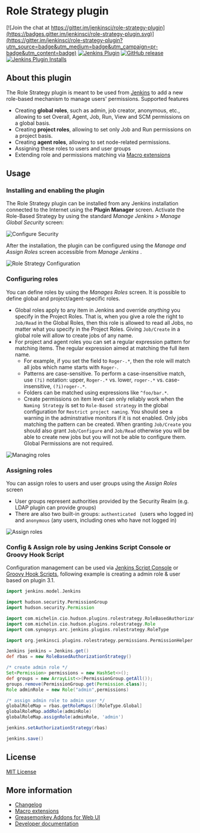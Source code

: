 Role Strategy plugin
====================

[![Join the chat at https://gitter.im/jenkinsci/role-strategy-plugin](https://badges.gitter.im/jenkinsci/role-strategy-plugin.svg)](https://gitter.im/jenkinsci/role-strategy-plugin?utm_source=badge&utm_medium=badge&utm_campaign=pr-badge&utm_content=badge)
[![Jenkins Plugin](https://img.shields.io/jenkins/plugin/v/role-strategy.svg)](https://plugins.jenkins.io/role-strategy)
[![GitHub release](https://img.shields.io/github/release/jenkinsci/role-strategy-plugin.svg?label=changelog)](https://github.com/jenkinsci/role-strategy-plugin/releases/latest)
[![Jenkins Plugin Installs](https://img.shields.io/jenkins/plugin/i/role-strategy.svg?color=blue)](https://plugins.jenkins.io/role-strategy)

## About this plugin

The Role Strategy plugin is meant to be used from [Jenkins](https://jenkins.io) to add a new role-based mechanism to manage users' permissions. 
Supported features

* Creating **global roles**, such as admin, job creator, anonymous, etc., allowing to set Overall, Agent, Job, Run, View and SCM permissions on a global basis.
* Creating **project roles**, allowing to set only Job and Run permissions on a project basis.
* Creating **agent roles**, allowing to set node-related permissions.
* Assigning these roles to users and user groups
* Extending role and permissions matching via [Macro extensions](./docs/MACROS.md)

## Usage

### Installing and enabling the plugin

The Role Strategy plugin can be installed from any Jenkins installation connected to the Internet using the **Plugin Manager** screen.
Activate the Role-Based Strategy by using the standard _Manage Jenkins > Manage Global Security_ screen:

![Configure Security](/docs/images/configureSecurity.png)

After the installation, the plugin can be configured using the _Manage and Assign Roles_ screen accessible from _Manage Jenkins_ .

![Role Strategy Configuration](/docs/images/manageAndAssignRoles.png)

### Configuring roles

You can define roles by using the _Manages Roles_ screen. It is possible to define global and project/agent-specific roles.

* Global roles apply to any item in Jenkins and override *anything* you specify in the Project Roles. That is, when you give a role the right to `Job/Read` in the Global Roles, then this role is allowed to read all Jobs,
  no matter what you specify in the Project Roles. Giving `Job/Create` in a global role will allow to create jobs of any name.
* For project and agent roles you can set a regular expression pattern for matching items. The regular expression aimed at matching the full item name.
  * For example, if you set the field to `Roger-.*`, then the role will match all jobs which name starts with `Roger-`. 
  * Patterns are case-sensitive. To perform a case-insensitive match, use `(?i)` notation: upper, `Roger-.*` vs. lower, `roger-.*` vs. case-insensitive, `(?i)roger-.*`. 
  * Folders can be matched using expressions like `^foo/bar.*`.
  * Create permissions on item level can only reliably work when the `Naming Strategy` is set to `Role-Based strategy` in the global configuration for `Restrict project naming`. You should see a warning in the adminstrative monitors if it is not enabled.
    Only jobs matching the pattern can be created.
    When granting `Job/Create` you should also grant `Job/Configure` and `Job/Read` otherwise you will be able to create new jobs but you will not be able to configure them. Global Permissions are not required.
  
![Managing roles](/docs/images/manageRoles.png)

### Assigning roles

You can assign roles to users and user groups using the _Assign Roles_ screen

* User groups represent authorities provided by the Security Realm (e.g. LDAP plugin can provide groups)
* There are also two built-in groups: `authenticated ` (users who logged in) and `anonymous` (any users, including ones who have not logged in)

![Assign roles](/docs/images/assignRoles.png)

### Config & Assign role by using Jenkins Script Console or Groovy Hook Script
Configuration management can be used via [Jenkins Script Console](https://www.jenkins.io/doc/book/managing/script-console/) or [Groovy Hook Scripts](https://www.jenkins.io/doc/book/managing/groovy-hook-scripts/), following example is creating a admin role & user based on plugin 3.1. 

```groovy
import jenkins.model.Jenkins

import hudson.security.PermissionGroup
import hudson.security.Permission

import com.michelin.cio.hudson.plugins.rolestrategy.RoleBasedAuthorizationStrategy
import com.michelin.cio.hudson.plugins.rolestrategy.Role
import com.synopsys.arc.jenkins.plugins.rolestrategy.RoleType

import org.jenkinsci.plugins.rolestrategy.permissions.PermissionHelper

Jenkins jenkins = Jenkins.get()
def rbas = new RoleBasedAuthorizationStrategy()

/* create admin role */
Set<Permission> permissions = new HashSet<>();
def groups = new ArrayList<>(PermissionGroup.getAll());
groups.remove(PermissionGroup.get(Permission.class));
Role adminRole = new Role("admin",permissions)

/* assign admin role to admin user */
globalRoleMap = rbas.getRoleMaps()[RoleType.Global]
globalRoleMap.addRole(adminRole)
globalRoleMap.assignRole(adminRole, 'admin')

jenkins.setAuthorizationStrategy(rbas)

jenkins.save()
```
## License

[MIT License](./LICENSE.md)

## More information

* [Changelog](https://github.com/jenkinsci/role-strategy-plugin/releases)
* [Macro extensions](./docs/MACROS.md)
* [Greasemonkey Addons for Web UI](./docs/USERSCRIPTS.md)
* [Developer documentation](./docs/DEVELOPER.md)
